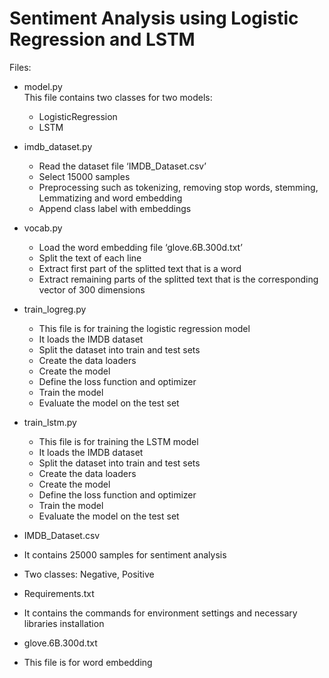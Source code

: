 # Sentiment Analysis using Logistic Regression and LSTM

Files:
- model.py
  <br> This file contains two classes for two models:
  - LogisticRegression
  - LSTM
 
- imdb_dataset.py
  - Read the dataset file ‘IMDB_Dataset.csv’ 
  - Select 15000 samples
  - Preprocessing such as tokenizing, removing stop words, stemming, Lemmatizing and word embedding
  - Append class label with embeddings

- vocab.py
  -	Load the word embedding file ‘glove.6B.300d.txt’
  -	Split the text of each line 
  - Extract first part of the splitted text that is a word
  - Extract remaining parts of the splitted text that is the corresponding vector of 300 dimensions

- train_logreg.py
  -	This file is for training the logistic regression model
  -	It loads the IMDB dataset
  -	Split the dataset into train and test sets
  -	Create the data loaders
  -	Create the model
  -	Define the loss function and optimizer
  -	Train the model
  -	Evaluate the model on the test set

- train_lstm.py
  -	This file is for training the LSTM model
  -	It loads the IMDB dataset
  -	Split the dataset into train and test sets
  -	Create the data loaders
  -	Create the model
  -	Define the loss function and optimizer
  -	Train the model
  -	Evaluate the model on the test set

-	IMDB_Dataset.csv
  -	It contains 25000 samples for sentiment analysis
  -	Two classes: Negative, Positive

-	Requirements.txt
  -	It contains the commands for environment settings and necessary libraries installation
-	glove.6B.300d.txt
  -	This file is for word embedding



